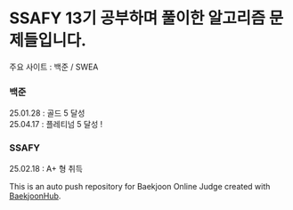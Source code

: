 # SSAFY 13기 공부하며 풀이한 알고리즘 문제들입니다.
주요 사이트 : 백준 / SWEA


### 백준 
25.01.28 : 골드 5 달성 <br>
25.04.17 : 플레티넘 5 달성 !

### SSAFY 
25.02.18 : A+ 형 취득



This is an auto push repository for Baekjoon Online Judge created with [BaekjoonHub](https://github.com/BaekjoonHub/BaekjoonHub).
